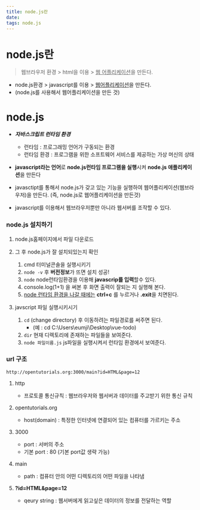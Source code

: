 ```yaml
---
title: node.js란
date:
tags: node.js
---
```


# node.js란

> 웹브라우저 환경 > html을 이용 > <u>웹 어플리케이션</u>을 만든다.

- node.js환경 > javascript를 이용 > <u>웹어플리케이션</u>을 만든다.
- (node.js를 사용해서 웹어플리케이션을 만든 것)

# node.js

- **_자바스크립트 런타임 환경_**

  - 런타임 : 프로그래밍 언어가 구동되는 환경
  - 런타임 환경 : 프로그램을 위한 소프트웨어 서비스를 제공하는 가상 머신의 상태

- **javascript라는 언어**로 **node.js런타임 프로그램을 실행**시켜 **node.js 애플리케이션**을 만든다
- javasctipt를 통해서 node.js가 갖고 있는 기능을 실행하여 웹어플리케이션(웹브라우저)을 만든다. (즉, node.js로 웹어플리케이션을 만든것)

- javascript를 이용해서 웹브라우저뿐만 아니라 웹서버를 조작할 수 있다.

### node.js 설치하기

1. node.js홈페이지에서 파일 다운로드

2. 그 후 node.js가 잘 설치되있는지 확인

   1. cmd 터미널콘솔을 실행시키기
   2. `node -v`
      후 **버전정보**가 뜨면 설치 성공!
   3. `node`
      node런타임환경을 이용해 **javascrip를 입력**할수 있다.
   4. console.log(1+1) 을 써본 후 화면 출력이 잘되는 지 실행해 본다.
   5. <u>node 런타임 환경을 나갈 때에는</u> **ctrl+c** 를 누르거나 **.exit**을 치면된다.

3. javscript 파일 실행시키시기
   1. `cd`
      (change directory) 후 이동하려는 파일경로를 써주면 된다.
      - (예 : cd C:\Users\eumji\Desktop\vue-todo)
   2. `dir`
      현재 디렉토리에 존재하는 파일들을 보여준다.
   3. `node 파일이름.js`
      js파일을 실행시켜서 런타임 환경에서 보여준다.

### url 구조

`http://opentutorials.org:3000/main?id=HTML&page=12`

1. http

   - 프로토콜 통신규칙 : 웹브라우저와 웹서버과 데이터를 주고받기 위한 통신 규칙

2. opentutorials.org

   - host(domain) : 특정한 인터넷에 연결되어 있는 컴퓨터를 가르키는 주소

3. 3000

   - port : 서버의 주소
   - 기본 port : 80 (기본 port값 생략 가능)

4. main

   - path : 컴퓨터 안의 어떤 디렉토리의 어떤 파일을 나타냄

5. **?id=HTML&page=12**
   - qeury string : 웹서버에게 읽고싶은 데이터의 정보를 전달하는 역할
